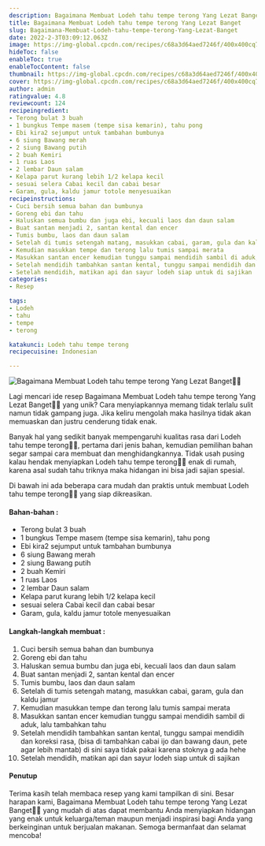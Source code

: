```yaml
---
description: Bagaimana Membuat Lodeh tahu tempe terong Yang Lezat Banget"
title: Bagaimana Membuat Lodeh tahu tempe terong Yang Lezat Banget
slug: Bagaimana-Membuat-Lodeh-tahu-tempe-terong-Yang-Lezat-Banget
date: 2022-2-3T03:09:12.063Z
image: https://img-global.cpcdn.com/recipes/c68a3d64aed7246f/400x400cq70/photo.jpg
hideToc: false
enableToc: true
enableTocContent: false
thumbnail: https://img-global.cpcdn.com/recipes/c68a3d64aed7246f/400x400cq70/photo.jpg
cover: https://img-global.cpcdn.com/recipes/c68a3d64aed7246f/400x400cq70/photo.jpg
author: admin
ratingvalue: 4.8
reviewcount: 124
recipeingredient:
- Terong bulat 3 buah
- 1 bungkus Tempe masem (tempe sisa kemarin), tahu pong
- Ebi kira2 sejumput untuk tambahan bumbunya
- 6 siung Bawang merah
- 2 siung Bawang putih
- 2 buah Kemiri
- 1 ruas Laos
- 2 lembar Daun salam
- Kelapa parut kurang lebih 1/2 kelapa kecil
- sesuai selera Cabai kecil dan cabai besar
- Garam, gula, kaldu jamur totole menyesuaikan
recipeinstructions:
- Cuci bersih semua bahan dan bumbunya
- Goreng ebi dan tahu
- Haluskan semua bumbu dan juga ebi, kecuali laos dan daun salam
- Buat santan menjadi 2, santan kental dan encer
- Tumis bumbu, laos dan daun salam
- Setelah di tumis setengah matang, masukkan cabai, garam, gula dan kaldu jamur
- Kemudian masukkan tempe dan terong lalu tumis sampai merata
- Masukkan santan encer kemudian tunggu sampai mendidih sambil di aduk, lalu tambahkan tahu
- Setelah mendidih tambahkan santan kental, tunggu sampai mendidih dan koreksi rasa, (bisa di tambahkan cabai ijo dan bawang daun, pete agar lebih mantab) di sini saya tidak pakai karena stoknya g ada hehe
- Setelah mendidih, matikan api dan sayur lodeh siap untuk di sajikan
categories:
- Resep

tags:
- Lodeh
- tahu
- tempe
- terong

katakunci: Lodeh tahu tempe terong
recipecuisine: Indonesian

---
```


![Bagaimana Membuat Lodeh tahu tempe terong Yang Lezat Banget👩‍🍳](https://img-global.cpcdn.com/recipes/c68a3d64aed7246f/400x400cq70/photo.jpg)

Lagi mencari ide resep Bagaimana Membuat Lodeh tahu tempe terong Yang Lezat Banget👩‍🍳 yang unik? Cara menyiapkannya memang tidak terlalu sulit namun tidak gampang juga. Jika keliru mengolah maka hasilnya tidak akan memuaskan dan justru cenderung tidak enak.

Banyak hal yang sedikit banyak mempengaruhi kualitas rasa dari Lodeh tahu tempe terong👩‍🍳, pertama dari jenis bahan, kemudian pemilihan bahan segar sampai cara membuat dan menghidangkannya. Tidak usah pusing kalau hendak menyiapkan Lodeh tahu tempe terong👩‍🍳 enak di rumah, karena asal sudah tahu triknya maka hidangan ini bisa jadi sajian spesial.

Di bawah ini ada beberapa cara mudah dan praktis untuk membuat Lodeh tahu tempe terong👩‍🍳 yang siap dikreasikan.

<!--inarticleads1-->

#### Bahan-bahan :

- Terong bulat 3 buah
- 1 bungkus Tempe masem (tempe sisa kemarin), tahu pong
- Ebi kira2 sejumput untuk tambahan bumbunya
- 6 siung Bawang merah
- 2 siung Bawang putih
- 2 buah Kemiri
- 1 ruas Laos
- 2 lembar Daun salam
- Kelapa parut kurang lebih 1/2 kelapa kecil
- sesuai selera Cabai kecil dan cabai besar
- Garam, gula, kaldu jamur totole menyesuaikan

<!--inarticleads2-->

#### Langkah-langkah membuat :

1. Cuci bersih semua bahan dan bumbunya
1. Goreng ebi dan tahu
1. Haluskan semua bumbu dan juga ebi, kecuali laos dan daun salam
1. Buat santan menjadi 2, santan kental dan encer
1. Tumis bumbu, laos dan daun salam
1. Setelah di tumis setengah matang, masukkan cabai, garam, gula dan kaldu jamur
1. Kemudian masukkan tempe dan terong lalu tumis sampai merata
1. Masukkan santan encer kemudian tunggu sampai mendidih sambil di aduk, lalu tambahkan tahu
1. Setelah mendidih tambahkan santan kental, tunggu sampai mendidih dan koreksi rasa, (bisa di tambahkan cabai ijo dan bawang daun, pete agar lebih mantab) di sini saya tidak pakai karena stoknya g ada hehe
1. Setelah mendidih, matikan api dan sayur lodeh siap untuk di sajikan

#### Penutup

Terima kasih telah membaca resep yang kami tampilkan di sini. Besar harapan kami, Bagaimana Membuat Lodeh tahu tempe terong Yang Lezat Banget👩‍🍳 yang mudah di atas dapat membantu Anda menyiapkan hidangan yang enak untuk keluarga/teman maupun menjadi inspirasi bagi Anda yang berkeinginan untuk berjualan makanan. Semoga bermanfaat dan selamat mencoba!